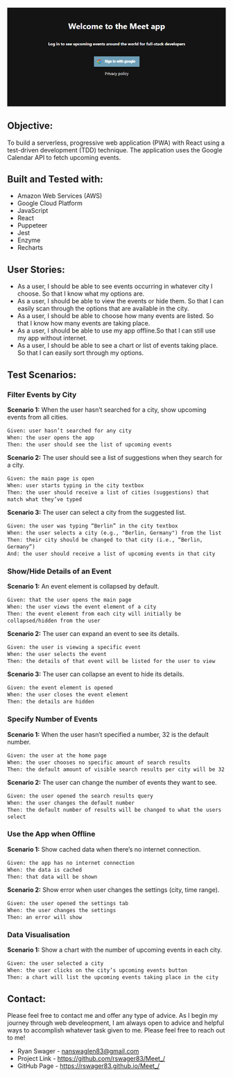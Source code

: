 
![welcomescreen](public/welcomescreen.png)

## Objective: 
To build a serverless, progressive web application (PWA) with React using a
test-driven development (TDD) technique. The application uses the Google
Calendar API to fetch upcoming events.

## Built and Tested with:
- Amazon Web Services (AWS)
- Google Cloud Platform
- JavaScript
- React
- Puppeteer
- Jest
- Enzyme
- Recharts

## User Stories:

* As a user, I should be able to see events occurring in whatever city I choose. So that I know what my options are.<br>
* As a user, I should be able to view the events or hide them. So that I can easily scan through the options that are available in the city.<br>
* As a user, I should be able to choose how many events are listed. So that I know how many events are taking place.
* As a user, I should be able to use my app offline.So that I can still use my app without internet.
* As a user, I should be able to see a chart or list of events taking place. So that I can easily sort through my options.

## Test Scenarios:

### Filter Events by City

**Scenario 1:** When the user hasn’t searched for a city, show upcoming events from all cities. 
```
Given: user hasn’t searched for any city
When: the user opens the app
Then: the user should see the list of upcoming events
```
**Scenario 2:** The user should see a list of suggestions when they search for a city. 
```
Given: the main page is open
When: user starts typing in the city textbox
Then: the user should receive a list of cities (suggestions) that match what they’ve typed
```
**Scenario 3:** The user can select a city from the suggested list. 
```
Given: the user was typing “Berlin” in the city textbox
When: the user selects a city (e.g., "Berlin, Germany") from the list
Then: their city should be changed to that city (i.e., “Berlin, Germany”) 
And: the user should receive a list of upcoming events in that city
```
### Show/Hide Details of an Event

**Scenario 1:**  An event element is collapsed by default.
```
Given: that the user opens the main page
When: the user views the event element of a city
Then: the event element from each city will initially be collapsed/hidden from the user
```
**Scenario 2:** The user can expand an event to see its details. 
```
Given: the user is viewing a specific event
When: the user selects the event 
Then: the details of that event will be listed for the user to view
```
**Scenario 3:** The user can collapse an event to hide its details. 
```
Given: the event element is opened
When: the user closes the event element
Then: the details are hidden
```
### Specify Number of Events

**Scenario 1:** When the user hasn’t specified a number, 32 is the default number.
```
Given: the user at the home page
When: the user chooses no specific amount of search results
Then: the default amount of visible search results per city will be 32
``` 
**Scenario 2:** The user can change the number of events they want to see. 
```
Given: the user opened the search results query
When: the user changes the default number
Then: the default number of results will be changed to what the users select
```
### Use the App when Offline

**Scenario 1:** Show cached data when there’s no internet connection. 
```
Given: the app has no internet connection
When: the data is cached
Then: that data will be shown
```
**Scenario 2:** Show error when user changes the settings (city, time range). 
```
Given: the user opened the settings tab
When: the user changes the settings 
Then: an error will show
```
### Data Visualisation

**Scenario 1:** Show a chart with the number of upcoming events in each city. 
```
Given: the user selected a city
When: the user clicks on the city’s upcoming events button
Then: a chart will list the upcoming events taking place in the city
```

## Contact:
Please feel free to contact me and offer any type of advice. As I begin my journey through web develeopment, I am always open to advice and helpful ways to accomplish whatever task given to me. Please feel free to reach out to me!
- Ryan Swager - nanswaglen83@gmail.com
- Project Link - https://github.com/rswager83/Meet_/
- GitHub Page -  https://rswager83.github.io/Meet_/


